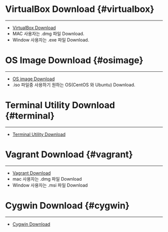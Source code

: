 # VirtualBox Download {#virtualbox}

---

*   [VirtualBox Download](https://goo.gl/BSmX4H)
*   MAC 사용자는 .dmg 파일 Download.
*   Window 사용자는 .exe 파일 Download.

# OS Image Download {#osimage}

---

*   [OS image Download](https://goo.gl/BSmX4H)
*   .iso 파일중 사용하기 원하는 OS(CentOS 와 Ubuntu) Download.

# Terminal Utility Download {#terminal}

---

*   [Terminal Utility Download](https://goo.gl/BSmX4H)

# Vagrant Download {#vagrant}

---

*   [Vagrant Download](https://goo.gl/BSmX4H)
*   mac 사용자는 .dmg 파일 Download
*   Window 사용자는 .msi 파일 Download

# Cygwin Download {#cygwin}

---

*   [Cygwin Download](https://goo.gl/BSmX4H)

